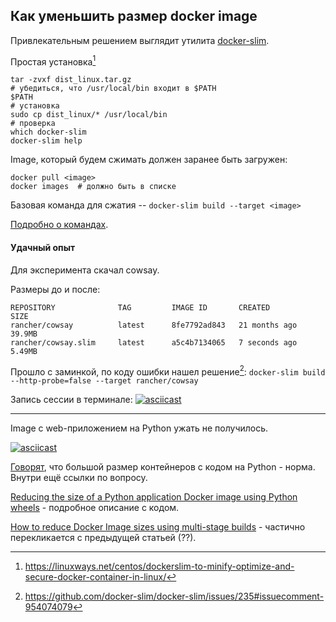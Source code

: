 ## Как уменьшить размер docker image

Привлекательным решением выглядит утилита [docker-slim](https://dockersl.im/install.html).

Простая установка[^docker-slim-install]
```
tar -zvxf dist_linux.tar.gz
# убедиться, что /usr/local/bin входит в $PATH
$PATH
# установка
sudo cp dist_linux/* /usr/local/bin
# проверка
which docker-slim
docker-slim help
```

[^docker-slim-install]: https://linuxways.net/centos/dockerslim-to-minify-optimize-and-secure-docker-container-in-linux/

Image, который будем сжимать должен заранее быть загружен:
```
docker pull <image>
docker images  # должно быть в списке
```

Базовая команда для сжатия -- `docker-slim build --target <image>`

[Подробно о командах](https://github.com/docker-slim/docker-slim#usage-details).

#### Удачный опыт

Для эксперимента скачал cowsay.

Размеры до и после:
```
REPOSITORY              TAG         IMAGE ID       CREATED          SIZE
rancher/cowsay          latest      8fe7792ad843   21 months ago    39.9MB
rancher/cowsay.slim     latest      a5c4b7134065   7 seconds ago    5.49MB
```

Прошло с заминкой, по коду ошибки нашел решение[^cowsay-sol]:
`docker-slim build --http-probe=false --target rancher/cowsay`

[^cowsay-sol]: https://github.com/docker-slim/docker-slim/issues/235#issuecomment-954074079

Запись сессии в терминале:
[![asciicast](https://asciinema.org/a/eOhZD2tQJX4Jh7Kw1uiJ7sytK.svg)](https://asciinema.org/a/eOhZD2tQJX4Jh7Kw1uiJ7sytK)

---

Image с web-приложением на Python ужать не получилось.

[![asciicast](https://asciinema.org/a/7Jg8t77cdYnlsSdgb4cD5voIt.svg)](https://asciinema.org/a/7Jg8t77cdYnlsSdgb4cD5voIt)

[Говорят](https://stackoverflow.com/questions/62146402/how-to-optimize-a-docker-image), что большой размер контейнеров с кодом на Python - норма. Внутри ещё ссылки по вопросу.

[Reducing the size of a Python application Docker image using Python wheels](https://www.peterspython.com/en/blog/reducing-the-size-of-a-python-application-docker-image-using-python-wheels) - подробное описание с кодом.

[How to reduce Docker Image sizes using multi-stage builds](https://blog.logrocket.com/reduce-docker-image-sizes-using-multi-stage-builds/) - частично перекликается с предыдущей статьей (??).
